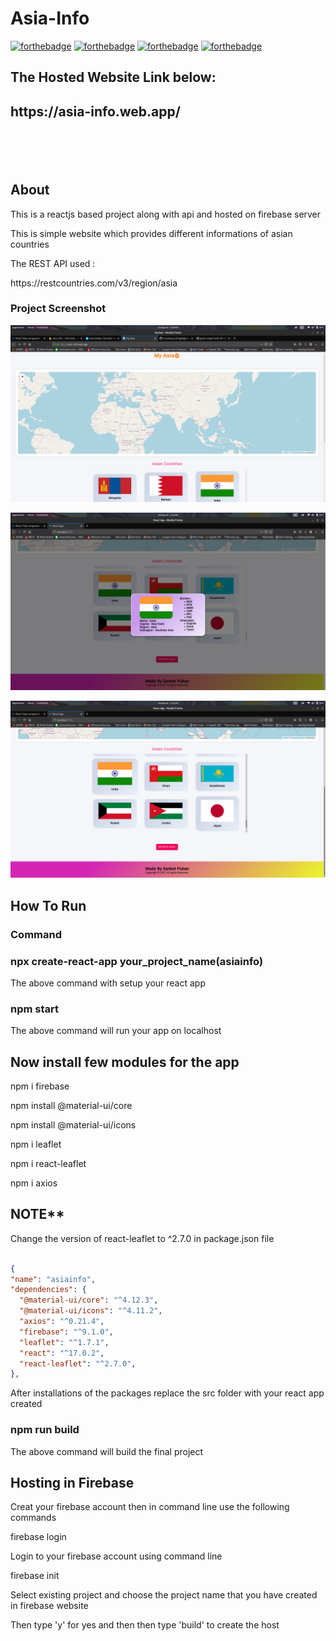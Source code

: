 # Asia-Info

[![forthebadge](https://forthebadge.com/images/badges/built-with-love.svg)](https://forthebadge.com)
[![forthebadge](https://forthebadge.com/images/badges/made-with-javascript.svg)](https://forthebadge.com)
[![forthebadge](https://forthebadge.com/images/badges/uses-html.svg)](https://forthebadge.com)
[![forthebadge](https://forthebadge.com/images/badges/uses-css.svg)](https://forthebadge.com)

<h2>The Hosted Website Link below: <h2>
https://asia-info.web.app/

<br><br>
  <h2>About </h2>
<p>This is a reactjs based project along with api and hosted on firebase server</p>
<p>This is simple website which provides different informations of asian countries</p>
<p>The REST API used :</p>
https://restcountries.com/v3/region/asia

   <h3>Project Screenshot</h3>
  
  ![](1.png)
  
  ![](2.png)
  
  ![](3.png)
  
<h2>How To Run</h2>
<h3>Command</h3>
<h3>npx create-react-app your_project_name(asiainfo)</h3>
<p>The above command with setup your react app</p>
<h3>npm start</h3>
<p>The above command will run your app on localhost</p>
<h2>Now install few modules for the app</h2>
  <p>npm i firebase</p>
  <p>npm install @material-ui/core</p>
  <p>npm install @material-ui/icons<p>
  <p>npm i leaflet</p>
  <p>npm i react-leaflet</p>
  <p>npm i axios</p>

  <h2>NOTE**</h2>
  <p>Change the version of react-leaflet to ^2.7.0 in package.json file</p>
  
  ```json
  
  {
  "name": "asiainfo",
  "dependencies": {
    "@material-ui/core": "^4.12.3",
    "@material-ui/icons": "^4.11.2",
    "axios": "^0.21.4",
    "firebase": "^9.1.0",
    "leaflet": "^1.7.1",
    "react": "^17.0.2",
    "react-leaflet": "^2.7.0",
  },
  ```
  
  
  <p>After installations of the packages replace the src folder with your react app created </p>
  <h3>npm run build</h3>
  <p>The above command will build the final project</p>
 
<h2>Hosting in Firebase</h2>
  <p>Creat your firebase account then in command line use the following commands</p>
  <p>firebase login<p>
  <p>Login to your firebase account using command line</p>
  <p>firebase init</p>
  <p>Select existing project and choose the project name that you have created in firebase website</p>
  <p>Then type 'y' for yes and then then type 'build' to create the host</p>
  
